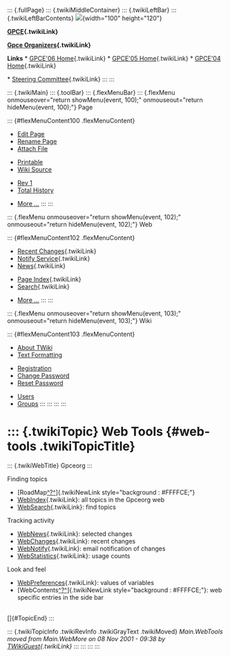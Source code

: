 ::: {.fullPage}
::: {.twikiMiddleContainer}
::: {.twikiLeftBar}
::: {.twikiLeftBarContents}
![](../pub/Gpceorg/WebLeftBar/gpce-logo.jpg){width="100" height="120"}

**[GPCE](../Gpce/WebHome){.twikiLink}**

**[Gpce Organizers](WebHome){.twikiLink}**

**Links** \* [GPCE\'06 Home](../GPCE06/WebHome){.twikiLink} \* [GPCE\'05
Home](../Gpce05/WebHome){.twikiLink} \* [GPCE\'04
Home](../Gpce04/WebHome){.twikiLink}

\* [Steering Committee](../Gpce/SteeringCommittee){.twikiLink}
:::
:::

::: {.twikiMain}
::: {.toolBar}
::: {.flexMenuBar}
::: {.flexMenu onmouseover="return showMenu(event, 100);" onmouseout="return hideMenu(event, 100);"}
Page

::: {#flexMenuContent100 .flexMenuContent}
-   [Edit
    Page](http://www.program-transformation.org/edit/Gpceorg/WebTools?t=1536828874)
-   [Rename
    Page](http://www.program-transformation.org/rename/Gpceorg/WebTools)
-   [Attach
    File](http://www.program-transformation.org/attach/Gpceorg/WebTools)

<!-- -->

-   [Printable](http://www.program-transformation.org/view/Gpceorg/WebTools?skin=print.pattern)
-   [Wiki
    Source](http://www.program-transformation.org/view/Gpceorg/WebTools?skin=text&raw=on&contenttype=text/plain)

<!-- -->

-   [Rev
    1](http://www.program-transformation.org/view/Gpceorg/WebTools?rev=1.1)
-   [Total
    History](http://www.program-transformation.org/rdiff/Gpceorg/WebTools)

<!-- -->

-   [More
    \...](http://www.program-transformation.org/oops/Gpceorg/WebTools?template=oopsmore&param1=1.1&param2=1.1)
:::
:::

::: {.flexMenu onmouseover="return showMenu(event, 102);" onmouseout="return hideMenu(event, 102);"}
Web

::: {#flexMenuContent102 .flexMenuContent}
-   [Recent Changes](WebChanges){.twikiLink}
-   [Notify Service](WebNotify){.twikiLink}
-   [News](WebNews){.twikiLink}

<!-- -->

-   [Page Index](WebIndex){.twikiLink}
-   [Search](WebSearch){.twikiLink}

<!-- -->

-   [More
    \...](http://www.program-transformation.org/oops/Gpceorg/WebTools?template=oopsmore&param1=1.1&param2=1.1)
:::
:::

::: {.flexMenu onmouseover="return showMenu(event, 103);" onmouseout="return hideMenu(event, 103);"}
Wiki

::: {#flexMenuContent103 .flexMenuContent}
-   [About
    TWiki](http://www.program-transformation.org/view/TWiki/WebHome)
-   [Text
    Formatting](http://www.program-transformation.org/view/TWiki/TextFormattingRules)

<!-- -->

-   [Registration](http://www.program-transformation.org/view/TWiki/TWikiRegistration)
-   [Change
    Password](http://www.program-transformation.org/view/TWiki/ChangePassword)
-   [Reset
    Password](http://www.program-transformation.org/view/TWiki/ResetPassword)

<!-- -->

-   [Users](http://www.program-transformation.org/view/Main/TWikiUsers)
-   [Groups](http://www.program-transformation.org/view/Main/TWikiGroups)
:::
:::
:::
:::

::: {.twikiTopic}
Web Tools {#web-tools .twikiTopicTitle}
=========

::: {.twikiWebTitle}
Gpceorg
:::

Finding topics

-   [RoadMap[^?^](http://www.program-transformation.org/edit/Gpceorg/RoadMap?topicparent=Gpceorg.WebTools)]{.twikiNewLink
    style="background : #FFFFCE;"}
-   [WebIndex](WebIndex){.twikiLink}: all topics in the Gpceorg web
-   [WebSearch](WebSearch){.twikiLink}: find topics

Tracking activity

-   [WebNews](WebNews){.twikiLink}: selected changes
-   [WebChanges](WebChanges){.twikiLink}: recent changes
-   [WebNotify](WebNotify){.twikiLink}: email notification of changes
-   [WebStatistics](WebStatistics){.twikiLink}: usage counts

Look and feel

-   [WebPreferences](WebPreferences){.twikiLink}: values of variables
-   [WebContents[^?^](http://www.program-transformation.org/edit/Gpceorg/WebContents?topicparent=Gpceorg.WebTools)]{.twikiNewLink
    style="background : #FFFFCE;"}: web specific entries in the side bar

\
[]{#TopicEnd}
:::

::: {.twikiTopicInfo .twikiRevInfo .twikiGrayText .twikiMoved}
*Main.WebTools moved from Main.WebMore on 08 Nov 2001 - 09:38 by
[TWikiGuest](../Main/TWikiGuest){.twikiLink}*
:::
:::
:::
:::

